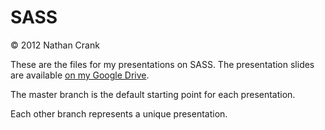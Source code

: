 # SASS
© 2012 Nathan Crank

These are the files for my presentations on SASS.
The presentation slides are available [on my Google Drive](https://docs.google.com/presentation/d/1BfJDSHUVhXmQ4YeDRH5cL_PbF5zMr6N07hGQLdB5XSQ/edit).

The master branch is the default starting point for each presentation.

Each other branch represents a unique presentation.